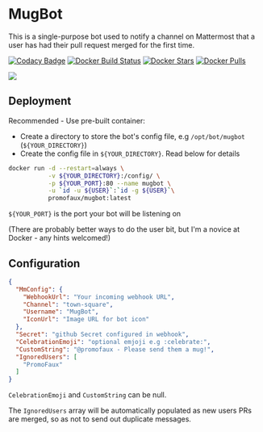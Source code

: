 # MugBot
This is a single-purpose bot used to notify a channel on Mattermost that a user has had their pull request merged for the first time.

[![Codacy Badge](https://api.codacy.com/project/badge/Grade/a4cd88f8a39d4268bf9dd2db1c25f92f)](https://www.codacy.com/app/promofaux/MugBot?utm_source=github.com&amp;utm_medium=referral&amp;utm_content=PromoFaux/MugBot&amp;utm_campaign=Badge_Grade)
[![Docker Build Status](https://img.shields.io/docker/build/promofaux/mugbot.svg)](https://hub.docker.com/r/promofaux/mugbot/builds/) [![Docker Stars](https://img.shields.io/docker/stars/promofaux/mugbot.svg)](https://hub.docker.com/r/promofaux/mugbot/) [![Docker Pulls](https://img.shields.io/docker/pulls/promofaux/mugbot.svg)](https://hub.docker.com/r/promofaux/mugbot/) 

![](https://i.imgur.com/AC4iYjv.gif)

## Deployment
Recommended - Use pre-built container:
- Create a directory to store the bot's config file, e.g `/opt/bot/mugbot` (`${YOUR_DIRECTORY}`)
- Create the config file in `${YOUR_DIRECTORY}`. Read below for details

```BASH
docker run -d --restart=always \
           -v ${YOUR_DIRECTORY}:/config/ \
           -p ${YOUR_PORT}:80 --name mugbot \
           -u `id -u ${USER}`:`id -g ${USER}`\
           promofaux/mugbot:latest
```
`${YOUR_PORT}` is the port your bot will be listening on

(There are probably better ways to do the user bit, but I'm a novice at Docker - any hints welcomed!)


## Configuration

```JSON
{
  "MmConfig": {
    "WebhookUrl": "Your incoming webhook URL",
    "Channel": "town-square",
    "Username": "MugBot",
    "IconUrl": "Image URL for bot icon"
  },
  "Secret": "github Secret configured in webhook", 
  "CelebrationEmoji": "optional emjoji e.g :celebrate:",
  "CustomString": "@promofaux - Please send them a mug!",
  "IgnoredUsers": [ 
    "PromoFaux"  
  ]
}
```

`CelebrationEmoji` and `CustomString` can be null.

The `IgnoredUsers` array will be automatically populated as new users PRs are merged, so as not to send out duplicate messages.
